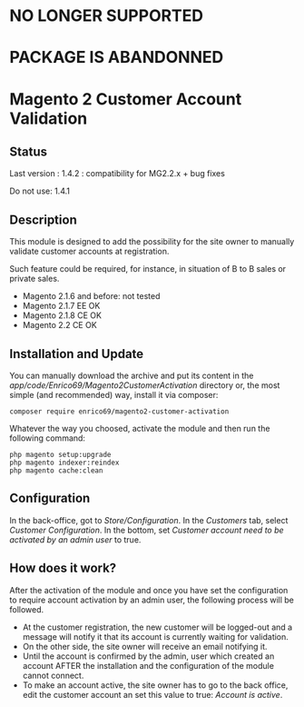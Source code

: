 # NO LONGER SUPPORTED
# PACKAGE IS ABANDONNED


# Magento 2 Customer Account Validation

## Status

Last version : 1.4.2 : compatibility for MG2.2.x + bug fixes

Do not use: 1.4.1


## Description
This module is designed to add the possibility for the site owner to manually validate customer accounts at registration.

Such feature could be required, for instance, in situation of B to B sales or private sales.

* Magento 2.1.6 and before: not tested
* Magento 2.1.7 EE OK
* Magento 2.1.8 CE OK
* Magento 2.2 CE OK

## Installation and Update

You can manually download the archive and put its content in the _app/code/Enrico69/Magento2CustomerActivation_ directory or, the most simple (and recommended) way, install it via composer:

```
composer require enrico69/magento2-customer-activation
```

Whatever the way you choosed, activate the module and then run the following command:

```
php magento setup:upgrade
php magento indexer:reindex
php magento cache:clean
```

## Configuration

In the back-office, got to _Store/Configuration_. In the _Customers_ tab, select _Customer
Configuration_. In the bottom, set _Customer account need to be activated by an admin user_ to true.

## How does it work?
After the activation of the module and once you have set the configuration to require account
activation by an admin user, the following process will be followed.

* At the customer registration, the new customer will be logged-out and a message
will notify it that its account is currently waiting for validation.
* On the other side, the site owner will receive an email notifying it.
* Until the account is confirmed by the admin, user which created an account AFTER
the installation and the configuration of the module cannot connect.
* To make an account active, the site owner has to go to the back office, edit the 
customer account an set this value to true: _Account is active_.
